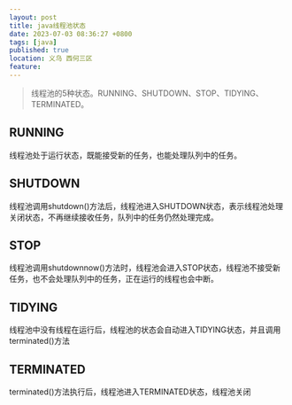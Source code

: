 ```yaml
---
layout: post
title: java线程池状态
date: 2023-07-03 08:36:27 +0800
tags: [java]
published: true
location: 义乌 西何三区
feature: 
---
```


> 线程池的5种状态。RUNNING、SHUTDOWN、STOP、TIDYING、TERMINATED。

## RUNNING

线程池处于运行状态，既能接受新的任务，也能处理队列中的任务。

## SHUTDOWN

线程池调用shutdown()方法后，线程池进入SHUTDOWN状态，表示线程池处理关闭状态，不再继续接收任务，队列中的任务仍然处理完成。

## STOP

线程池调用shutdownnow()方法时，线程池会进入STOP状态，线程池不接受新任务，也不会处理队列中的任务，正在运行的线程也会中断。

## TIDYING

线程池中没有线程在运行后，线程池的状态会自动进入TIDYING状态，并且调用terminated()方法

## TERMINATED

terminated()方法执行后，线程池进入TERMINATED状态，线程池关闭
